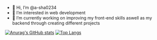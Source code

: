 



- 👋 Hi, I’m @a-sha0234
- 👀 I’m interested in web development 
- 🌱 I’m currently working on improving my front-end skills aswell as my backend through creating different projects   



[![Anurag's GitHub stats](https://github-readme-stats.vercel.app/api?username=a-sha0234&hide=contribs,prs&theme=radical)](https://github.com/anuraghazra/github-readme-stats)  [![Top Langs](https://github-readme-stats.vercel.app/api/top-langs/?username=a-sha0234&theme=radical)](https://github.com/anuraghazra/github-readme-stats)


